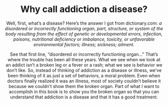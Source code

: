 <center><h1>Why call addiction a disease?</h1><center>

Well, first, what’s a disease? Here’s the answer I got from dictionary.com:
<i> a disordered or incorrectly functioning organ, part, structure, or system of the body resulting from the effect of genetic or developmental errors, infection, poisons, nutritional deficiency or imbalance, toxicity, or unfavorable environmental factors; illness; sickness; ailment.</i>

See that first line, “disordered or incorrectly functioning organ…” That’s where the trouble has been all these years. What we see when we look at an addict isn’t a broken leg or a fever or a rash; what we see is behavior we don’t like. So, instead of thinking of addiction as a disease or illness, we’ve been thinking of it as just a set of behaviors, a moral problem. Even when doctors finally realized it was an illness, most of society couldn’t believe it because we couldn’t show them the broken organ. Part of what I want to accomplish in this book is to show you the broken organ so that you can understand that addiction is a disease and that it has a good treatment.
